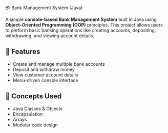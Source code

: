 💳 Bank Management System (Java)

A simple **console-based Bank Management System** built in Java using **Object-Oriented Programming (OOP)** principles. This project allows users to perform basic banking operations like creating accounts, depositing, withdrawing, and viewing account details.

## 🚀 Features

- Create and manage multiple bank accounts  
- Deposit and withdraw money  
- View customer account details  
- Menu-driven console interface  

## 🧠 Concepts Used

- Java Classes & Objects  
- Encapsulation  
- Arrays  
- Modular code design  